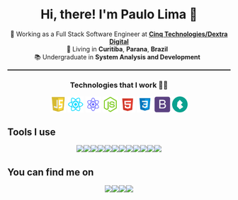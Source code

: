 <h1 align="center">
  Hi, there! I'm Paulo Lima 🤘️
</h1>

<p align="center">
   👔️ Working as a Full Stack Software Engineer at <b><a href="https://www.cinqtechnologies.com/">Cinq Technologies/Dextra Digital</a></b> 
   </br>
   📌 Living in <b>Curitiba</b>, <b>Parana</b>, <b>Brazil</b> &nbsp; 
   </br>
   📚️ Undergraduate in <b>System Analysis and Development</b> &nbsp;
</p>

<hr style="border-top: 1px dotted"/>

<h3 align="center">
  Technologies that I work 👨‍💻️
</h3>

<p align=center>
  <img src="images/technologies/javascript.png" width="7%"/>
  <img src="images/technologies/react.png" width="7%"/>
  <img src="images/technologies/native.png" width="7%"/>
  <img src="images/technologies/node.png" width="7%"/>
  <img src="images/technologies/html.png" width="7%"/>
  <img src="images/technologies/css.png" width="7%"/>
  <img src="images/technologies/bootstrap.png" width="7%"/>
  <img src="images/technologies/bulma.png" width="7%"/>
</p>

## Tools I use
<p align=center><a href="https://avinal.is-a.dev/avinal"><img src="images/vscode-plain.svg" width=7%><img src="images/debian-plain.svg" width=7%><img src="images/ubuntu-plain.svg" width=7%><img src="images/gradle-plain.svg" width=7%><img src="images/github-original.svg" width=7%><img src="images/gitlab-original.svg" width=7%><img src="images/docker-original.svg" width=7%><img src="images/visualstudio-plain.svg" width=7%><img src="images/git-plain.svg" width=7%><img src="images/intellijidea.svg" width=7%><img src="images/clion.svg" width=7%><img src="images/firefox-original.svg" width=7%></a></p>

## You can find me on
<p align=center><a href="https://www.linkedin.com/in/avinal/"><img src="images/linkedin-original.svg" width=7%></a><a href="https://www.instagram.com/avinal.k/"><img src="images/instagram.svg" width=7%></a><a href="https://twitter.com/Avinal_"><img src="images/twitter-original.svg" width=7%></a><a href="https://www.facebook.com/avinal.k"><img src="images/facebook-original.svg" width=7%></a></p>

